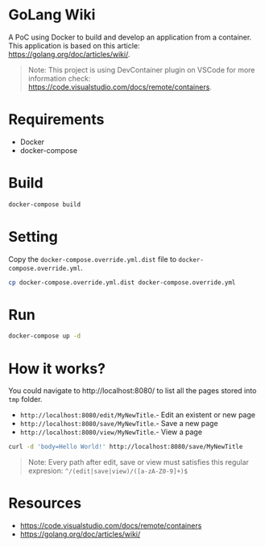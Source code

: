 GoLang Wiki
=======

A PoC using Docker to build and develop an application from a container. This application is based on this article: https://golang.org/doc/articles/wiki/.

 > Note: This project is using DevContainer plugin on VSCode for more information check: https://code.visualstudio.com/docs/remote/containers. 

# Requirements

 - Docker
 - docker-compose

# Build

```bash
docker-compose build
```

# Setting

Copy the `docker-compose.override.yml.dist` file to `docker-compose.override.yml`.

 ```bash
cp docker-compose.override.yml.dist docker-compose.override.yml
 ```

# Run

```bash
docker-compose up -d
```

# How it works?

You could navigate to http://localhost:8080/ to list all the pages stored into `tmp` folder.

 - `http://localhost:8080/edit/MyNewTitle`.- Edit an existent or new page 
 - `http://localhost:8080/save/MyNewTitle`.- Save a new page
 - `http://localhost:8080/view/MyNewTitle`.- View a page

```bash
curl -d 'body=Hello World!' http://localhost:8080/save/MyNewTitle
```

> Note: Every path after edit, save or view must satisfies this regular expresion: `^/(edit|save|view)/([a-zA-Z0-9]+)$`

# Resources

 - https://code.visualstudio.com/docs/remote/containers
 - https://golang.org/doc/articles/wiki/
